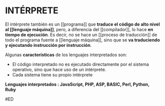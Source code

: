 # INTÉRPRETE
El intérprete también es un [[programa]] que **traduce el código de alto nivel al [[lenguaje máquina]]**, pero, a diferencia del [[compilador]], lo hace **en tiempo de ejecución**. Es decir, no se hace un [[proceso de traducción]] de todo el programa fuente a [[lenguaje máquina]], sino que se **va traduciendo y ejecutando instrucción por instrucción**.

Algunas **características** de los lenguajes interpretados son:
- El código interpretado no es ejecutado directamente por el sistema operativo, sino que hace uso de un intérprete.
- Cada sistema tiene su propio intérprete

**Lenguajes interpretados : JavaScript, PHP, ASP, BASIC, Perl, Python, Ruby**

#ED 